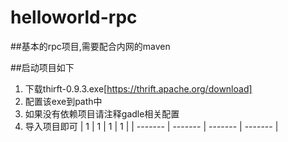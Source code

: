 # helloworld-rpc

##基本的rpc项目,需要配合内网的maven

##启动项目如下
  1. 下载thirft-0.9.3.exe[https://thrift.apache.org/download]
  2. 配置该exe到path中
  3. 如果没有依赖项目请注释gadle相关配置
  4. 导入项目即可
| 1 | 1 | 1 | 1 |
| ------- | ------- | ------- | ------- |
